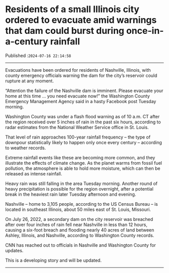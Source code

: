 # Residents of a small Illinois city ordered to evacuate amid warnings that dam could burst during once-in-a-century rainfall

Published :`2024-07-16 22:14:58`

---

Evacuations have been ordered for residents of Nashville, Illinois, with county emergency officials warning the dam for the city’s reservoir could rupture at any moment.

“Attention the failure of the Nashville dam is imminent. Please evacuate your home at this time … you need evacuate now!” the Washington County Emergency Management Agency said in a hasty Facebook post Tuesday morning.

Washington County was under a flash flood warning as of 10 a.m. CT after the region received over 5 inches of rain in the past six hours, according to radar estimates from the National Weather Service office in St. Louis.

That level of rain approaches 100-year rainfall frequency – the type of downpour statistically likely to happen only once every century – according to weather records.

Extreme rainfall events like these are becoming more common, and they illustrate the effects of climate change. As the planet warms from fossil fuel pollution, the atmosphere is able to hold more moisture, which can then be released as intense rainfall.

Heavy rain was still falling in the area Tuesday morning. Another round of heavy precipitation is possible for the region overnight, after a potential break in the heaviest rain later Tuesday afternoon and evening.

Nashville – home to 3,105 people, according to the US Census Bureau – is located in southeast Illinois, about 50 miles east of St. Louis, Missouri.

On July 26, 2022, a secondary dam on the city reservoir was breached after over four inches of rain fell near Nashville in less than 12 hours, causing a six-foot breach and flooding nearly 40 acres of land between Ashley, Illinois, and Nashville, according to Washington County records.

CNN has reached out to officials in Nashville and Washington County for updates.

This is a developing story and will be updated.

---

